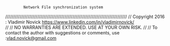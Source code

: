 
			Network File synchronization system 

////////////////////////////////////////////////////////////////////////////
//	Copyright 2016 : Vladimir Novick    https://www.linkedin.com/in/vladimirnovick/  
//
//    NO WARRANTIES ARE EXTENDED. USE AT YOUR OWN RISK. 
//
// To contact the author with suggestions or comments, use  :vlad.novick@gmail.com